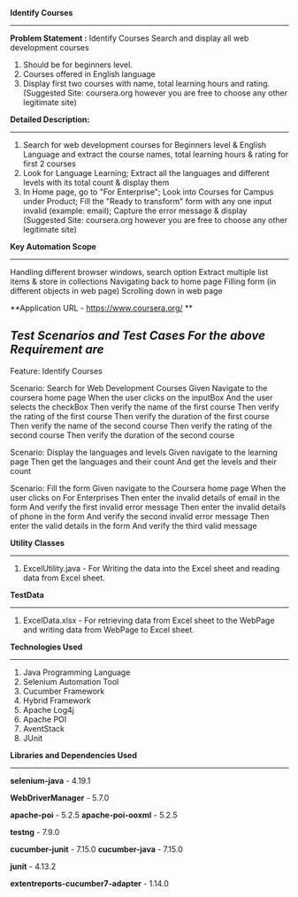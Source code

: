 **Identify Courses**
*******************

**Problem Statement :** Identify Courses
Search and display all web development courses 
1. Should be for beginners level.
2. Courses offered in English language
3. Display first two courses with name, total learning hours and rating.
(Suggested Site: coursera.org however  you are free to choose any other legitimate  site)

**Detailed Description:**
***********************************
1. Search for web development courses for Beginners level & English Language and extract the course names, total learning hours & rating for first 2 courses
2. Look for Language Learning; Extract all the languages and different levels with its total count & display them
3. In Home page, go to "For Enterprise"; Look into Courses for Campus under Product; Fill the  "Ready to transform" form with any one input invalid (example: email); Capture the error message & display
(Suggested Site: coursera.org however  you are free to choose any other legitimate  site)

**Key Automation Scope**
********************
Handling different browser windows, search option
Extract multiple list items & store in collections
Navigating back to home page
Filling form (in different objects in web page)
Scrolling down in web page

**Application URL - https://www.coursera.org/ **

***Test Scenarios and Test Cases For the above Requirement are***
---
Feature: Identify Courses

  Scenario: Search for Web Development Courses
    Given Navigate to the coursera home page
    When the user clicks on the inputBox
    And the user selects the checkBox
    Then verify the name of the first course
    Then verify the rating of the first course
    Then verify the duration of the first course
    Then verify the name of the second course
    Then verify the rating of the second course
    Then verify the duration of the second course

  Scenario: Display the languages and levels
    Given navigate to the learning page
    Then get the languages and their count
    And get the levels and their count

  Scenario: Fill the form
    Given navigate to the Coursera home page
    When the user clicks on For Enterprises
    Then enter the invalid details of email in the form
    And verify the first invalid error message
    Then enter the invalid details of phone in the form
    And verify the second invalid error message
    Then enter the valid details in the form
    And verify the third valid message



**Utility Classes**
***************
1. ExcelUtility.java  - For Writing the data into the Excel sheet and reading data from Excel sheet.

**TestData**
***************
1. ExcelData.xlsx - For retrieving data from Excel sheet to the WebPage and writing data from WebPage to Excel sheet.



**Technologies Used**
*****************
1. Java Programming Language
2. Selenium Automation Tool
3. Cucumber Framework
4. Hybrid Framework
5. Apache Log4j
6. Apache POI
7. AventStack
8. JUnit

**Libraries and Dependencies Used**
*******************************
**selenium-java**   - 4.19.1

**WebDriverManager** - 5.7.0

**apache-poi**      - 5.2.5
**apache-poi-ooxml** - 5.2.5

**testng** - 7.9.0

**cucumber-junit** - 7.15.0
**cucumber-java**  - 7.15.0

**junit** - 4.13.2

**extentreports-cucumber7-adapter** - 1.14.0





